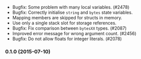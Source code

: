  * Bugfix: Some problem with many local variables. (#2478)
 * Bugfix: Correctly initialise `string` and `bytes` state variables.
 * Mapping members are skipped for structs in memory.
 * Use only a single stack slot for storage references.
 * Bugfix: Fix comparison between `bytesXX` types. (#2087)
 * Improved error message for wrong argument count. (#2456)
 * Bugfix: Do not allow floats for integer literals. (#2078)

### 0.1.0 (2015-07-10)